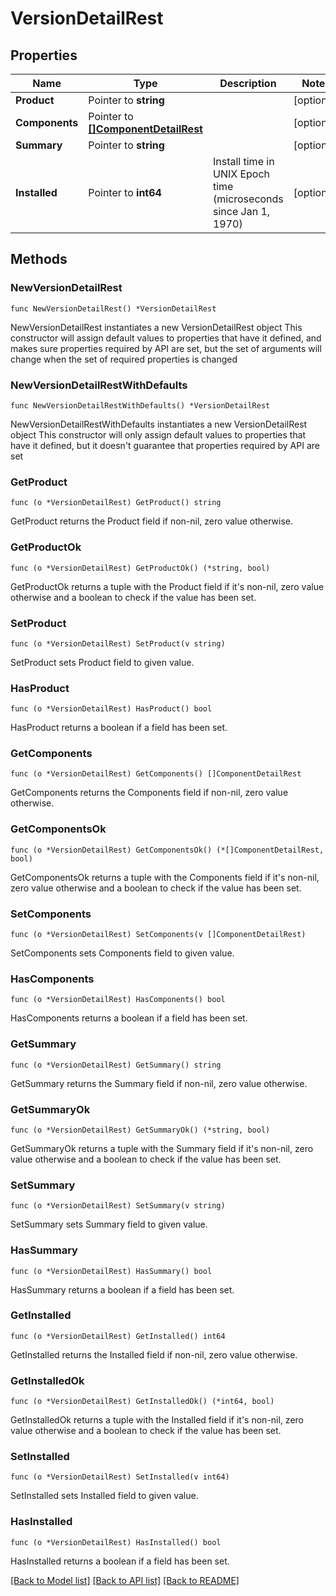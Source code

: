 # VersionDetailRest

## Properties

Name | Type | Description | Notes
------------ | ------------- | ------------- | -------------
**Product** | Pointer to **string** |  | [optional] 
**Components** | Pointer to [**[]ComponentDetailRest**](ComponentDetailRest.md) |  | [optional] 
**Summary** | Pointer to **string** |  | [optional] 
**Installed** | Pointer to **int64** | Install time in UNIX Epoch time (microseconds since Jan 1, 1970) | [optional] 

## Methods

### NewVersionDetailRest

`func NewVersionDetailRest() *VersionDetailRest`

NewVersionDetailRest instantiates a new VersionDetailRest object
This constructor will assign default values to properties that have it defined,
and makes sure properties required by API are set, but the set of arguments
will change when the set of required properties is changed

### NewVersionDetailRestWithDefaults

`func NewVersionDetailRestWithDefaults() *VersionDetailRest`

NewVersionDetailRestWithDefaults instantiates a new VersionDetailRest object
This constructor will only assign default values to properties that have it defined,
but it doesn't guarantee that properties required by API are set

### GetProduct

`func (o *VersionDetailRest) GetProduct() string`

GetProduct returns the Product field if non-nil, zero value otherwise.

### GetProductOk

`func (o *VersionDetailRest) GetProductOk() (*string, bool)`

GetProductOk returns a tuple with the Product field if it's non-nil, zero value otherwise
and a boolean to check if the value has been set.

### SetProduct

`func (o *VersionDetailRest) SetProduct(v string)`

SetProduct sets Product field to given value.

### HasProduct

`func (o *VersionDetailRest) HasProduct() bool`

HasProduct returns a boolean if a field has been set.

### GetComponents

`func (o *VersionDetailRest) GetComponents() []ComponentDetailRest`

GetComponents returns the Components field if non-nil, zero value otherwise.

### GetComponentsOk

`func (o *VersionDetailRest) GetComponentsOk() (*[]ComponentDetailRest, bool)`

GetComponentsOk returns a tuple with the Components field if it's non-nil, zero value otherwise
and a boolean to check if the value has been set.

### SetComponents

`func (o *VersionDetailRest) SetComponents(v []ComponentDetailRest)`

SetComponents sets Components field to given value.

### HasComponents

`func (o *VersionDetailRest) HasComponents() bool`

HasComponents returns a boolean if a field has been set.

### GetSummary

`func (o *VersionDetailRest) GetSummary() string`

GetSummary returns the Summary field if non-nil, zero value otherwise.

### GetSummaryOk

`func (o *VersionDetailRest) GetSummaryOk() (*string, bool)`

GetSummaryOk returns a tuple with the Summary field if it's non-nil, zero value otherwise
and a boolean to check if the value has been set.

### SetSummary

`func (o *VersionDetailRest) SetSummary(v string)`

SetSummary sets Summary field to given value.

### HasSummary

`func (o *VersionDetailRest) HasSummary() bool`

HasSummary returns a boolean if a field has been set.

### GetInstalled

`func (o *VersionDetailRest) GetInstalled() int64`

GetInstalled returns the Installed field if non-nil, zero value otherwise.

### GetInstalledOk

`func (o *VersionDetailRest) GetInstalledOk() (*int64, bool)`

GetInstalledOk returns a tuple with the Installed field if it's non-nil, zero value otherwise
and a boolean to check if the value has been set.

### SetInstalled

`func (o *VersionDetailRest) SetInstalled(v int64)`

SetInstalled sets Installed field to given value.

### HasInstalled

`func (o *VersionDetailRest) HasInstalled() bool`

HasInstalled returns a boolean if a field has been set.


[[Back to Model list]](../README.md#documentation-for-models) [[Back to API list]](../README.md#documentation-for-api-endpoints) [[Back to README]](../README.md)


